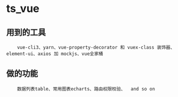 # ts_vue

## 用到的工具
```
    vue-cli3、yarn、vue-property-decorator 和 vuex-class 装饰器、element-ui、axios 加 mockjs、vue全家桶
```

## 做的功能
```
    数据列表table、常用图表echarts、路由权限校验、  and so on
```